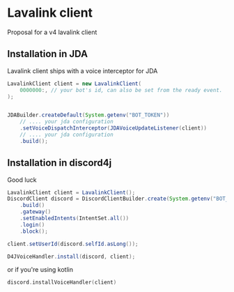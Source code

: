 # Lavalink client
Proposal for a v4 lavalink client

## Installation in JDA

Lavalink client ships with a voice interceptor for JDA

```java
LavalinkClient client = new LavalinkClient(
    0000000:, // your bot's id, can also be set from the ready event.
);


JDABuilder.createDefault(System.getenv("BOT_TOKEN"))
    // .... your jda configuration
    .setVoiceDispatchInterceptor(JDAVoiceUpdateListener(client))
    // .... your jda configuration
    .build();
```

## Installation in discord4j
Good luck

```java
LavalinkClient client = LavalinkClient();
DiscordClient discord = DiscordClientBuilder.create(System.getenv("BOT_TOKEN"))
    .build()
    .gateway()
    .setEnabledIntents(IntentSet.all())
    .login()
    .block();

client.setUserId(discord.selfId.asLong());

D4JVoiceHandler.install(discord, client);
```

or if you're using kotlin

```kotlin
discord.installVoiceHandler(client)
```
